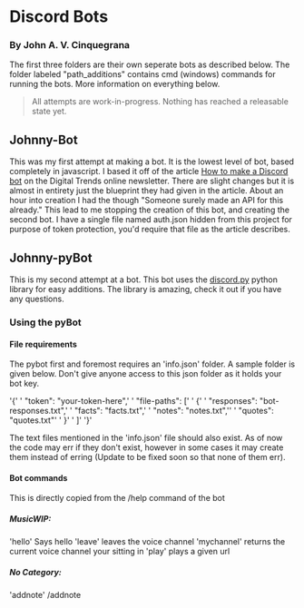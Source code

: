 # Discord Bots
### By John A. V. Cinquegrana
The first three folders are their own seperate bots as described below. The folder labeled "path_additions" contains cmd (windows) commands for running the bots. More information on everything below.
> All attempts are work-in-progress.
Nothing has reached a releasable state yet.
## Johnny-Bot
This was my first attempt at making a bot. It is the lowest level of bot, based completely in javascript. I based it off of the article [How to make a Discord bot](https://www.digitaltrends.com/gaming/how-to-make-a-discord-bot/) on the Digital Trends online newsletter. There are slight changes but it is almost in entirety just the blueprint they had given in the article.
About an hour into creation I had the though "Someone surely made an API for this already." This lead to me stopping the creation of this bot, and creating the second bot. I have a single file named auth.json hidden from this project for purpose of token protection, you'd require that file as the article describes.
## Johnny-pyBot
This is my second attempt at a bot. This bot uses the [discord.py](https://discordpy.readthedocs.io/en/latest/index.html) python library for easy additions. The library is amazing, check it out if you have any questions. 
### Using the pyBot
#### File requirements
The pybot first and foremost requires an 'info.json' folder. A sample folder is given below. Don't give anyone access to this json folder as it holds your bot key.

'{'
'    "token": "your-token-here",'
'    "file-paths": ['
'        {'
'        "responses": "bot-responses.txt",'
'        "facts": "facts.txt",'
'        "notes": "notes.txt",''
'        "quotes": "quotes.txt"'
'        }'
'    ]'
'}'

The text files mentioned in the 'info.json' file should also exist. As of now the code may err if they don't exist, however in some cases it may create them instead of erring (Update to be fixed soon so that none of them err).
#### Bot commands
This is directly copied from the /help command of the bot
##### MusicWIP:
  'hello'      Says hello
  'leave'      leaves the voice channel
  'mychannel'  returns the current voice channel your sitting in
  'play'       plays a given url
##### ​No Category:
  'addnote'    /addnote <title> <note>. Adds a certain note into the dictionary.
  'addquote'   Adds a quote to the collection of the bot, stored in a text file
  'getfact'    Gets a random fact from the bots stored collection
  'getnote'    Returns the note from the dictionary indicated by title
  'getquote'   Gets a random quote from the bots stored collection
  'help'       Shows this message
  'removenote' Removes the note given by the specific title
  'roll'       Gives a random number between 1 and the inputed number
  'speak'      Makes the bot say a random thing
## TABot
Outside of discord I'm currently a Teacher's Assistant at Stevens Institute of Technology. Due to the coronovirus all classes went online. This bot was created with the purpose of managing students in and out of a voice channel, with a residing TA or professor, with organization and efficiency. The bot is no where near finished, it's barely even started.
I hope to add the functionality of queing students for a spot in the TA's voice chat, moving students in and out, and providing a proper suite of commands for organization of these effects.
Currently, the bot does basically nothing.
## Path_additions
In order for any of these cmd files to work you need to add them to your PATH variable. Honestly they're all very simple, I'm just lazy and don't like typing out long commands more than a few times.
'run_bot' this .cmd file just runs the bot in it's own cmd window. Close the window (or ctrl+c the process) to stop the bot from running.
If you're having issues knowing when the bot is running or not, and you're on windows, run the command 'tasklist | findstr "python.exe"'. If you see a process named "python.exe" running, it is most likely your bot. It might be any other python process however, and I don't know how to tell what python file the process is running.